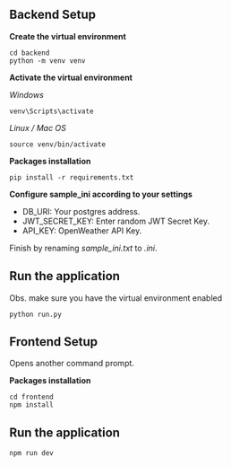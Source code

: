 ## Backend Setup

**Create the virtual environment**
```
cd backend
python -m venv venv
```

**Activate the virtual environment**

*Windows*
```
venv\Scripts\activate
```
*Linux / Mac OS*
```
source venv/bin/activate
```

**Packages installation**
```
pip install -r requirements.txt
```

**Configure sample_ini according to your settings**

- DB_URI: Your postgres address.
- JWT_SECRET_KEY: Enter random JWT Secret Key.
- API_KEY: OpenWeather API Key.

Finish by renaming *sample_ini.txt* to *.ini*.

## Run the application

Obs. make sure you have the virtual environment enabled

```
python run.py
```

## Frontend Setup

Opens another command prompt.

**Packages installation**
```
cd frontend
npm install
```

## Run the application

```
npm run dev
```